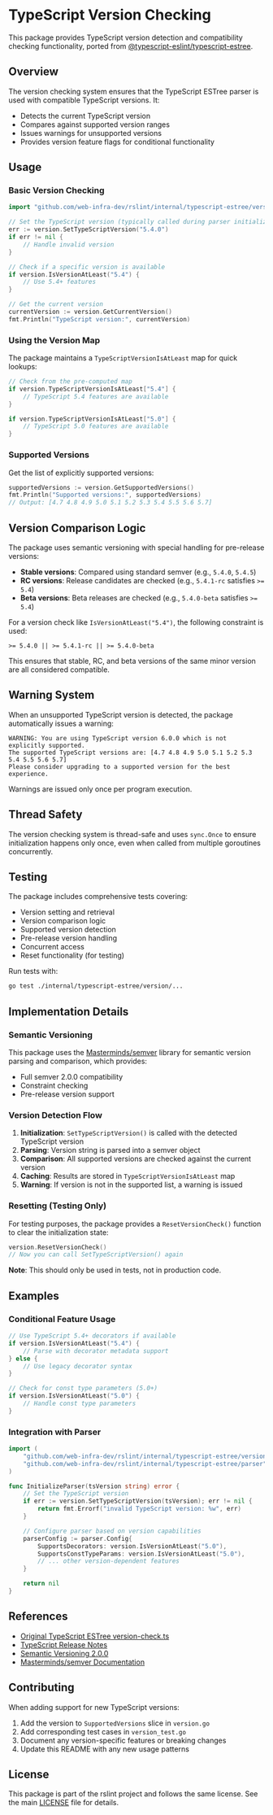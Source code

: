 # TypeScript Version Checking

This package provides TypeScript version detection and compatibility checking functionality, ported from [@typescript-eslint/typescript-estree](https://github.com/typescript-eslint/typescript-eslint/blob/main/packages/typescript-estree/src/version-check.ts).

## Overview

The version checking system ensures that the TypeScript ESTree parser is used with compatible TypeScript versions. It:

- Detects the current TypeScript version
- Compares against supported version ranges
- Issues warnings for unsupported versions
- Provides version feature flags for conditional functionality

## Usage

### Basic Version Checking

```go
import "github.com/web-infra-dev/rslint/internal/typescript-estree/version"

// Set the TypeScript version (typically called during parser initialization)
err := version.SetTypeScriptVersion("5.4.0")
if err != nil {
    // Handle invalid version
}

// Check if a specific version is available
if version.IsVersionAtLeast("5.4") {
    // Use 5.4+ features
}

// Get the current version
currentVersion := version.GetCurrentVersion()
fmt.Println("TypeScript version:", currentVersion)
```

### Using the Version Map

The package maintains a `TypeScriptVersionIsAtLeast` map for quick lookups:

```go
// Check from the pre-computed map
if version.TypeScriptVersionIsAtLeast["5.4"] {
    // TypeScript 5.4 features are available
}

if version.TypeScriptVersionIsAtLeast["5.0"] {
    // TypeScript 5.0 features are available
}
```

### Supported Versions

Get the list of explicitly supported versions:

```go
supportedVersions := version.GetSupportedVersions()
fmt.Println("Supported versions:", supportedVersions)
// Output: [4.7 4.8 4.9 5.0 5.1 5.2 5.3 5.4 5.5 5.6 5.7]
```

## Version Comparison Logic

The package uses semantic versioning with special handling for pre-release versions:

- **Stable versions**: Compared using standard semver (e.g., `5.4.0`, `5.4.5`)
- **RC versions**: Release candidates are checked (e.g., `5.4.1-rc` satisfies `>= 5.4`)
- **Beta versions**: Beta releases are checked (e.g., `5.4.0-beta` satisfies `>= 5.4`)

For a version check like `IsVersionAtLeast("5.4")`, the following constraint is used:
```
>= 5.4.0 || >= 5.4.1-rc || >= 5.4.0-beta
```

This ensures that stable, RC, and beta versions of the same minor version are all considered compatible.

## Warning System

When an unsupported TypeScript version is detected, the package automatically issues a warning:

```
WARNING: You are using TypeScript version 6.0.0 which is not explicitly supported.
The supported TypeScript versions are: [4.7 4.8 4.9 5.0 5.1 5.2 5.3 5.4 5.5 5.6 5.7]
Please consider upgrading to a supported version for the best experience.
```

Warnings are issued only once per program execution.

## Thread Safety

The version checking system is thread-safe and uses `sync.Once` to ensure initialization happens only once, even when called from multiple goroutines concurrently.

## Testing

The package includes comprehensive tests covering:

- Version setting and retrieval
- Version comparison logic
- Supported version detection
- Pre-release version handling
- Concurrent access
- Reset functionality (for testing)

Run tests with:

```bash
go test ./internal/typescript-estree/version/...
```

## Implementation Details

### Semantic Versioning

This package uses the [Masterminds/semver](https://github.com/Masterminds/semver) library for semantic version parsing and comparison, which provides:

- Full semver 2.0.0 compatibility
- Constraint checking
- Pre-release version support

### Version Detection Flow

1. **Initialization**: `SetTypeScriptVersion()` is called with the detected TypeScript version
2. **Parsing**: Version string is parsed into a semver object
3. **Comparison**: All supported versions are checked against the current version
4. **Caching**: Results are stored in `TypeScriptVersionIsAtLeast` map
5. **Warning**: If version is not in the supported list, a warning is issued

### Resetting (Testing Only)

For testing purposes, the package provides a `ResetVersionCheck()` function to clear the initialization state:

```go
version.ResetVersionCheck()
// Now you can call SetTypeScriptVersion() again
```

**Note**: This should only be used in tests, not in production code.

## Examples

### Conditional Feature Usage

```go
// Use TypeScript 5.4+ decorators if available
if version.IsVersionAtLeast("5.4") {
    // Parse with decorator metadata support
} else {
    // Use legacy decorator syntax
}

// Check for const type parameters (5.0+)
if version.IsVersionAtLeast("5.0") {
    // Handle const type parameters
}
```

### Integration with Parser

```go
import (
    "github.com/web-infra-dev/rslint/internal/typescript-estree/version"
    "github.com/web-infra-dev/rslint/internal/typescript-estree/parser"
)

func InitializeParser(tsVersion string) error {
    // Set the TypeScript version
    if err := version.SetTypeScriptVersion(tsVersion); err != nil {
        return fmt.Errorf("invalid TypeScript version: %w", err)
    }

    // Configure parser based on version capabilities
    parserConfig := parser.Config{
        SupportsDecorators: version.IsVersionAtLeast("5.0"),
        SupportsConstTypeParams: version.IsVersionAtLeast("5.0"),
        // ... other version-dependent features
    }

    return nil
}
```

## References

- [Original TypeScript ESTree version-check.ts](https://github.com/typescript-eslint/typescript-eslint/blob/main/packages/typescript-estree/src/version-check.ts)
- [TypeScript Release Notes](https://www.typescriptlang.org/docs/handbook/release-notes/overview.html)
- [Semantic Versioning 2.0.0](https://semver.org/)
- [Masterminds/semver Documentation](https://github.com/Masterminds/semver)

## Contributing

When adding support for new TypeScript versions:

1. Add the version to `SupportedVersions` slice in `version.go`
2. Add corresponding test cases in `version_test.go`
3. Document any version-specific features or breaking changes
4. Update this README with any new usage patterns

## License

This package is part of the rslint project and follows the same license. See the main [LICENSE](../../../LICENSE) file for details.
